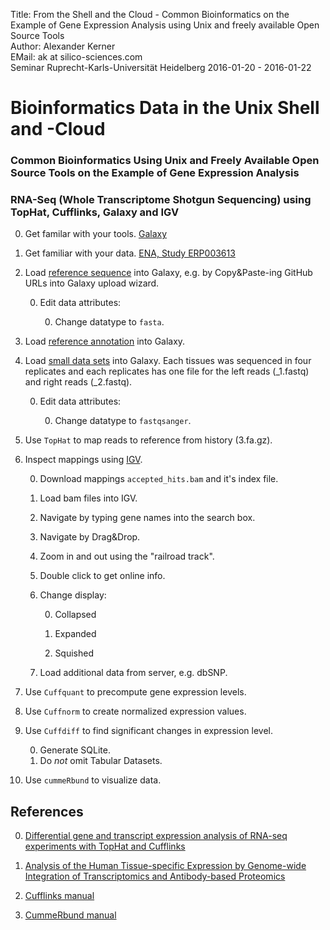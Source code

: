 Title: From the Shell and the Cloud - Common Bioinformatics on the Example of Gene Expression Analysis using Unix and freely available Open Source Tools</br>
Author: Alexander Kerner</br>
EMail: ak at silico-sciences.com</br>
Seminar Ruprecht-Karls-Universität Heidelberg 2016-01-20 - 2016-01-22

# Bioinformatics Data in the Unix Shell and -Cloud

### Common Bioinformatics Using Unix and Freely Available Open Source Tools on the Example of Gene Expression Analysis

### RNA-Seq (Whole Transcriptome Shotgun Sequencing) using TopHat, Cufflinks, Galaxy and IGV

0. Get familar with your tools.
[Galaxy](https://usegalaxy.org/)

0. Get familiar with your data.
[ENA, Study ERP003613](http://www.ebi.ac.uk/ena/data/view/ERP003613)

0. Load [reference sequence](https://github.com/silico-sciences/bi-seminar/blob/master/3.fa.gz) into Galaxy, e.g. by Copy&Paste-ing GitHub URLs into Galaxy upload wizard.

    0. Edit data attributes:
        
        0. Change datatype to `fasta`.
        
0. Load [reference annotation](https://github.com/silico-sciences/bi-seminar/blob/master/genes_chr03.gtf.gz) into Galaxy.

0. Load [small data sets](https://github.com/silico-sciences/bi-seminar/tree/master/2014fagerberg-small) into Galaxy. Each tissues was sequenced in four replicates and each replicates has one file for the left reads (_1.fastq) and right reads (_2.fastq).

    0. Edit data attributes:
        
        0. Change datatype to `fastqsanger`.

0. Use `TopHat` to map reads to reference from history (3.fa.gz).

0. Inspect mappings using [IGV](https://www.broadinstitute.org/igv/).

    0. Download mappings `accepted_hits.bam` and it's index file.
    
    0. Load bam files into IGV.
    
    0. Navigate by typing gene names into the search box.
    
    0. Navigate by Drag&Drop.
    
    0. Zoom in and out using the "railroad track".
    
    0. Double click to get online info.
    
    0. Change display:
    
        0. Collapsed
        
        0. Expanded
        
        0. Squished
        
    0. Load additional data from server, e.g. dbSNP.
    
0. Use `Cuffquant` to precompute gene expression levels.

0. Use `Cuffnorm` to create normalized expression values.

0. Use `Cuffdiff` to find significant changes in expression level.

    0. Generate SQLite.
    0. Do *not* omit Tabular Datasets.
    
0. Use `cummeRbund` to visualize data.

## References

0. [Differential gene and transcript expression analysis of RNA-seq experiments with TopHat and Cufflinks](http://www.ncbi.nlm.nih.gov/pmc/articles/PMC3334321/?tool=pmcentrez)

0. [Analysis of the Human Tissue-specific Expression by Genome-wide Integration of Transcriptomics and Antibody-based Proteomics](http://www.mcponline.org/content/13/2/397)

0. [Cufflinks manual](http://cole-trapnell-lab.github.io/cufflinks/manual/)

0. [CummeRbund manual](http://compbio.mit.edu/cummeRbund/manual_2_0.html)
